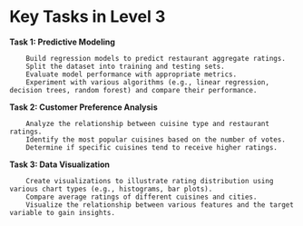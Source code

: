 # **Key Tasks in Level 3**

**Task 1: Predictive Modeling**

        Build regression models to predict restaurant aggregate ratings.
        Split the dataset into training and testing sets.
        Evaluate model performance with appropriate metrics.
        Experiment with various algorithms (e.g., linear regression, decision trees, random forest) and compare their performance.

**Task 2: Customer Preference Analysis**

        Analyze the relationship between cuisine type and restaurant ratings.
        Identify the most popular cuisines based on the number of votes.
        Determine if specific cuisines tend to receive higher ratings.

**Task 3: Data Visualization**

        Create visualizations to illustrate rating distribution using various chart types (e.g., histograms, bar plots).
        Compare average ratings of different cuisines and cities.
        Visualize the relationship between various features and the target variable to gain insights.